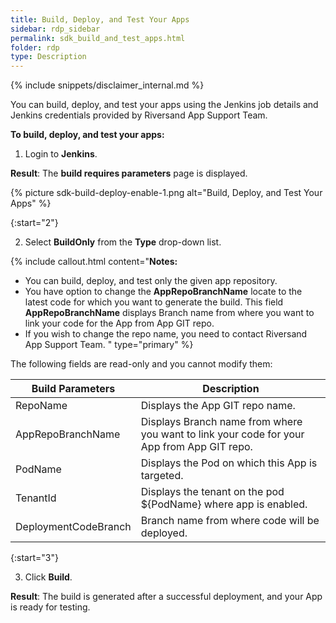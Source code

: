 ```yaml
---
title: Build, Deploy, and Test Your Apps
sidebar: rdp_sidebar
permalink: sdk_build_and_test_apps.html
folder: rdp
type: Description
---
```


{% include snippets/disclaimer_internal.md %}

You can build, deploy, and test your apps using the Jenkins job details and Jenkins credentials provided by Riversand App Support Team.

**To build, deploy, and test your apps:**
1. Login to **Jenkins**.

**Result**: The **build requires parameters** page is displayed.

{% picture sdk-build-deploy-enable-1.png alt="Build, Deploy, and Test Your Apps" %}

{:start="2"}

2. Select **BuildOnly** from the **Type** drop-down list.

{% include callout.html content="**Notes:**
* You can build, deploy, and test only the given app repository.
* You have option to change the **AppRepoBranchName** locate to the latest code for which you want to generate the build. This field **AppRepoBranchName** displays Branch name from where you want to link your code for the App from App GIT repo.
* If you wish to change the repo name, you need to contact Riversand App Support Team.
" type="primary" %}

The following fields are read-only and you cannot modify them:

| Build Parameters | Description |
|-------- | --------------- | 
| RepoName | Displays the App GIT repo name. |
| AppRepoBranchName | Displays Branch name from where you want to link your code for your App from App GIT repo. |
| PodName | Displays the Pod on which this App is targeted. |
| TenantId | Displays the tenant on the pod ${PodName} where app is enabled. |
| DeploymentCodeBranch | Branch name from where code will be deployed. |

{:start="3"}

3.	Click **Build**.

**Result**: The build is generated after a successful deployment, and your App is ready for testing.
